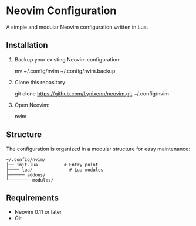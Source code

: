 # Neovim Configuration

A simple and modular Neovim configuration written in Lua.

## Installation

1. Backup your existing Neovim configuration:

    mv ~/.config/nvim ~/.config/nvim.backup

2. Clone this repository:

    git clone https://github.com/Lynixenn/neovim.git ~/.config/nvim

3. Open Neovim:

    nvim

## Structure

The configuration is organized in a modular structure for easy maintenance:

    ~/.config/nvim/
    ├── init.lua          # Entry point
    ├──── lua/              # Lua modules
    ├────── addons/
    └──────── modules/

## Requirements

- Neovim 0.11 or later
- Git

